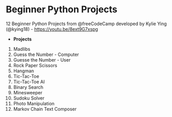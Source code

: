 # Beginner Python Projects
12 Beginner Python Projects from @freeCodeCamp developed by Kylie Ying (@kying18) - https://youtu.be/8ext9G7xspg

* **Projects**

1.  Madlibs
2.  Guess the Number - Computer
3.  Guesse the Number - User
4.  Rock Paper Scissors
5.  Hangman
6.  Tic-Tac-Toe
7.  Tic-Tac-Toe AI
8.  Binary Search
9.  Minesweeper
10. Sudoku Solver
11. Photo Manipulation
12. Markov Chain Text Composer
